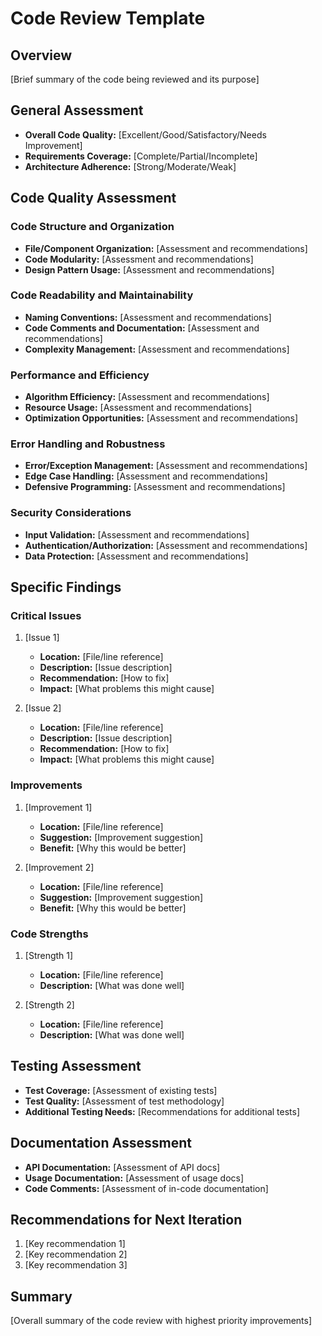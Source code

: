 # Code Review Template

## Overview
[Brief summary of the code being reviewed and its purpose]

## General Assessment
- **Overall Code Quality:** [Excellent/Good/Satisfactory/Needs Improvement]
- **Requirements Coverage:** [Complete/Partial/Incomplete]
- **Architecture Adherence:** [Strong/Moderate/Weak]

## Code Quality Assessment

### Code Structure and Organization
- **File/Component Organization:** [Assessment and recommendations]
- **Code Modularity:** [Assessment and recommendations]
- **Design Pattern Usage:** [Assessment and recommendations]

### Code Readability and Maintainability
- **Naming Conventions:** [Assessment and recommendations]
- **Code Comments and Documentation:** [Assessment and recommendations]
- **Complexity Management:** [Assessment and recommendations]

### Performance and Efficiency
- **Algorithm Efficiency:** [Assessment and recommendations]
- **Resource Usage:** [Assessment and recommendations]
- **Optimization Opportunities:** [Assessment and recommendations]

### Error Handling and Robustness
- **Error/Exception Management:** [Assessment and recommendations]
- **Edge Case Handling:** [Assessment and recommendations]
- **Defensive Programming:** [Assessment and recommendations]

### Security Considerations
- **Input Validation:** [Assessment and recommendations]
- **Authentication/Authorization:** [Assessment and recommendations]
- **Data Protection:** [Assessment and recommendations]

## Specific Findings

### Critical Issues
1. [Issue 1]
   - **Location:** [File/line reference]
   - **Description:** [Issue description]
   - **Recommendation:** [How to fix]
   - **Impact:** [What problems this might cause]

2. [Issue 2]
   - **Location:** [File/line reference]
   - **Description:** [Issue description]
   - **Recommendation:** [How to fix]
   - **Impact:** [What problems this might cause]

### Improvements
1. [Improvement 1]
   - **Location:** [File/line reference]
   - **Suggestion:** [Improvement suggestion]
   - **Benefit:** [Why this would be better]

2. [Improvement 2]
   - **Location:** [File/line reference]
   - **Suggestion:** [Improvement suggestion]
   - **Benefit:** [Why this would be better]

### Code Strengths
1. [Strength 1]
   - **Location:** [File/line reference]
   - **Description:** [What was done well]

2. [Strength 2]
   - **Location:** [File/line reference]
   - **Description:** [What was done well]

## Testing Assessment
- **Test Coverage:** [Assessment of existing tests]
- **Test Quality:** [Assessment of test methodology]
- **Additional Testing Needs:** [Recommendations for additional tests]

## Documentation Assessment
- **API Documentation:** [Assessment of API docs]
- **Usage Documentation:** [Assessment of usage docs]
- **Code Comments:** [Assessment of in-code documentation]

## Recommendations for Next Iteration
1. [Key recommendation 1]
2. [Key recommendation 2]
3. [Key recommendation 3]

## Summary
[Overall summary of the code review with highest priority improvements]